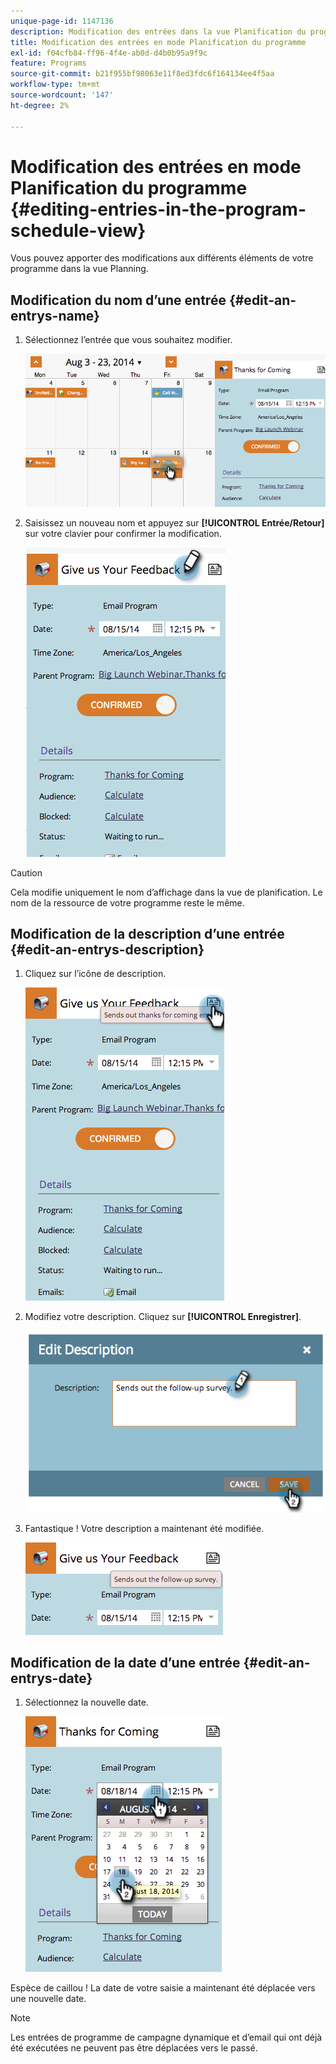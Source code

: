 ```yaml
---
unique-page-id: 1147136
description: Modification des entrées dans la vue Planification du programme - Documents Marketo - Documentation du produit
title: Modification des entrées en mode Planification du programme
exl-id: f04cfb84-ff96-4f4e-ab0d-d4b0b95a9f9c
feature: Programs
source-git-commit: b21f955bf98063e11f8ed3fdc6f164134ee4f5aa
workflow-type: tm+mt
source-wordcount: '147'
ht-degree: 2%

---
```


# Modification des entrées en mode Planification du programme {#editing-entries-in-the-program-schedule-view}

Vous pouvez apporter des modifications aux différents éléments de votre programme dans la vue Planning.

## Modification du nom d’une entrée {#edit-an-entrys-name}

1. Sélectionnez l’entrée que vous souhaitez modifier.

   ![](assets/image2014-9-18-18-3a1-3a36.png)

1. Saisissez un nouveau nom et appuyez sur **[!UICONTROL Entrée/Retour]** sur votre clavier pour confirmer la modification.

   ![](assets/image2014-9-18-18-3a1-3a53.png)

>[!CAUTION]
>
>Cela modifie uniquement le nom d’affichage dans la vue de planification. Le nom de la ressource de votre programme reste le même.

## Modification de la description d’une entrée {#edit-an-entrys-description}

1. Cliquez sur l’icône de description.

   ![](assets/image2014-9-18-18-3a3-3a7.png)

1. Modifiez votre description. Cliquez sur **[!UICONTROL Enregistrer]**.

   ![](assets/image2014-9-18-18-3a3-3a22.png)

1. Fantastique ! Votre description a maintenant été modifiée.

   ![](assets/image2014-9-18-18-3a3-3a48.png)

## Modification de la date d’une entrée {#edit-an-entrys-date}

1. Sélectionnez la nouvelle date.

   ![](assets/image2014-9-18-18-3a4-3a39.png)

Espèce de caillou ! La date de votre saisie a maintenant été déplacée vers une nouvelle date.

>[!NOTE]
>
> Les entrées de programme de campagne dynamique et d’email qui ont déjà été exécutées ne peuvent pas être déplacées vers le passé.
